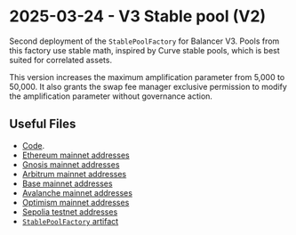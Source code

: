 # 2025-03-24 - V3 Stable pool (V2)

Second deployment of the `StablePoolFactory` for Balancer V3.
Pools from this factory use stable math, inspired by Curve stable pools, which is best suited for correlated assets.

This version increases the maximum amplification parameter from 5,000 to 50,000. It also grants the swap fee manager exclusive permission to modify the amplification parameter without governance action.

## Useful Files

- [Code](https://github.com/balancer/balancer-v3-monorepo/commit/e1ae7f091244ae20e5c1add3e7f89b6d33f48d23).
- [Ethereum mainnet addresses](./output/mainnet.json)
- [Gnosis mainnet addresses](./output/gnosis.json)
- [Arbitrum mainnet addresses](./output/arbitrum.json)
- [Base mainnet addresses](./output/base.json)
- [Avalanche mainnet addresses](./output/avalanche.json)
- [Optimism mainnet addresses](./output/optimism.json)
- [Sepolia testnet addresses](./output/sepolia.json)
- [`StablePoolFactory` artifact](./artifact/StablePoolFactory.json)
